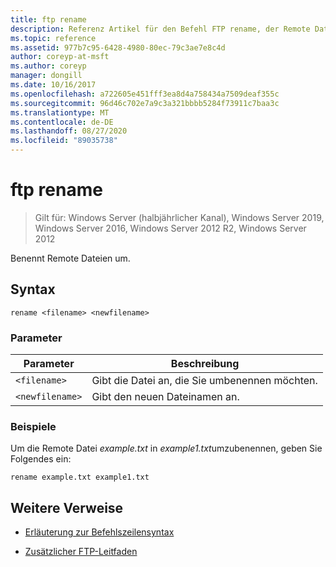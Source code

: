 ```yaml
---
title: ftp rename
description: Referenz Artikel für den Befehl FTP rename, der Remote Dateien umbenennt.
ms.topic: reference
ms.assetid: 977b7c95-6428-4980-80ec-79c3ae7e8c4d
author: coreyp-at-msft
ms.author: coreyp
manager: dongill
ms.date: 10/16/2017
ms.openlocfilehash: a722605e451fff3ea8d4a758434a7509deaf355c
ms.sourcegitcommit: 96d46c702e7a9c3a321bbbb5284f73911c7baa3c
ms.translationtype: MT
ms.contentlocale: de-DE
ms.lasthandoff: 08/27/2020
ms.locfileid: "89035738"
---
```

# <a name="ftp-rename"></a>ftp rename

> Gilt für: Windows Server (halbjährlicher Kanal), Windows Server 2019, Windows Server 2016, Windows Server 2012 R2, Windows Server 2012

Benennt Remote Dateien um.

## <a name="syntax"></a>Syntax

```
rename <filename> <newfilename>
```

### <a name="parameters"></a>Parameter

| Parameter | Beschreibung |
| --------- | ----------- |
| `<filename>` | Gibt die Datei an, die Sie umbenennen möchten. |
| `<newfilename>` | Gibt den neuen Dateinamen an. |

### <a name="examples"></a>Beispiele

Um die Remote Datei *example.txt* in *example1.txt*umzubenennen, geben Sie Folgendes ein:

```
rename example.txt example1.txt
```

## <a name="additional-references"></a>Weitere Verweise

- [Erläuterung zur Befehlszeilensyntax](command-line-syntax-key.md)

- [Zusätzlicher FTP-Leitfaden](/previous-versions/orphan-topics/ws.10/cc756013(v=ws.10))
